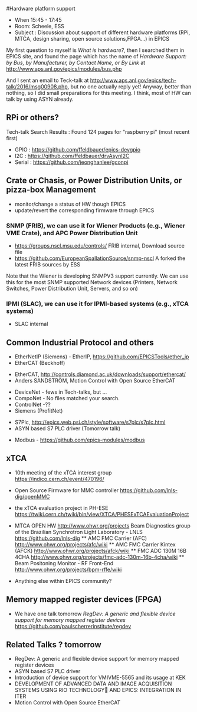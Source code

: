 #Hardware platform support


* When 15:45 - 17:45
* Room: Scheele, ESS
* Subject : Discussion about support of different hardware platforms (RPi, MTCA, design sharing, open source solutions,FPGA...) in EPICS

My first question to myself is *What is hardware?*, then I searched them in EPICS site, and found the page which has the name of *Hardware Support: by Bus, by Manufacturer, by Contact Name, or By Link* at http://www.aps.anl.gov/epics/modules/bus.php

And I sent an email to Teck-talk at http://www.aps.anl.gov/epics/tech-talk/2016/msg00908.php, but no one actually reply yet! Anyway, better than nothing, so I did small preparations for this meeting. I think, most of HW can talk by using ASYN already. 

## RPi or others?

Tech-talk Search Results : Found 124 pages for "raspberry pi" (most recent first)

* GPIO   : https://github.com/ffeldbauer/epics-devgpio
* I2C    : https://github.com/ffeldbauer/drvAsynI2C
* Serial : https://github.com/jeonghanlee/gconpi

## Crate or Chasis, or Power Distribution Units, or pizza-box Management
  * monitor/change a status of HW though EPICS
  * update/revert the corresponding firmware through EPICS

###  SNMP (FRIB), we can use it for Wiener Products (e.g., Wiener VME Crate), and APC Power Distribution Unit

* https://groups.nscl.msu.edu/controls/ FRIB internal, Download source file
* https://github.com/EuropeanSpallationSource/snmp-nscl A forked the latest FRIB sources by ESS

Note that the Wiener is developing SNMPV3 support currently. We can use this for the most SNMP supported Network devices (Printers, Network Switches, Power Distribution Unit, Servers, and so on)

### IPMI (SLAC), we can use it for IPMI-based systems (e.g., xTCA systems)

* SLAC internal


## Common Industrial Protocol and others
* EtherNetIP (Siemens) -  EtherIP,   https://github.com/EPICSTools/ether_ip
* EtherCAT (Beckhoff)
- EtherCAT, http://controls.diamond.ac.uk/downloads/support/ethercat/
- Anders SANDSTRÖM, Motion Control with Open Source EtherCAT
* DeviceNet - fews in Tech-talks, but ...
* CompoNet - No files matched your search.
* ControlNet -??
* Siemens (ProfitNet)
-  S7Plc, http://epics.web.psi.ch/style/software/s7plc/s7plc.html
- ASYN based S7 PLC driver (Tomorrow talk) 
* Modbus - https://github.com/epics-modules/modbus
	
	

## xTCA

* 10th meeting of the xTCA interest group https://indico.cern.ch/event/470196/

* Open Source Firmware for MMC controller https://github.com/lnls-dig/openMMC
* the xTCA evaluation project in PH-ESE https://twiki.cern.ch/twiki/bin/view/XTCA/PHESExTCAEvaluationProject
* MTCA OPEN HW http://www.ohwr.org/projects
Beam Diagnostics group of the Brazilian Synchrotron Light Laboratory - LNLS https://github.com/lnls-dig
** AMC FMC Carrier (AFC) http://www.ohwr.org/projects/afc/wiki
** AMC FMC Carrier Kintex (AFCK) http://www.ohwr.org/projects/afck/wiki
** FMC ADC 130M 16B 4CHA http://www.ohwr.org/projects/fmc-adc-130m-16b-4cha/wiki
** Beam Positoning Monitor - RF Front-End http://www.ohwr.org/projects/bpm-rffe/wiki

* Anything else within EPICS community?

## Memory mapped register devices (FPGA)
* We have one talk tomorrow *RegDev: A generic and flexible device support for memory mapped register devices*  https://github.com/paulscherrerinstitute/regdev


## Related Talks ? tomorrow 

* RegDev: A generic and flexible device support for memory mapped register devices
* ASYN based S7 PLC driver
* Introduction of device support for VMIVME-5565 and its usage at KEK
* DEVELOPMENT OF ADVANCED DATA AND IMAGE ACQUISITION SYSTEMS USING RIO TECHNOLOGY AND EPICS: INTEGRATION IN ITER
* Motion Control with Open Source EtherCAT
